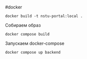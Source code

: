 #docker
```docker
docker build -t nstu-portal:local .
```

Собираем образ 
```docker
docker compose build
```

Запускаем docker-compose

```docker
docker compose up backend
```
